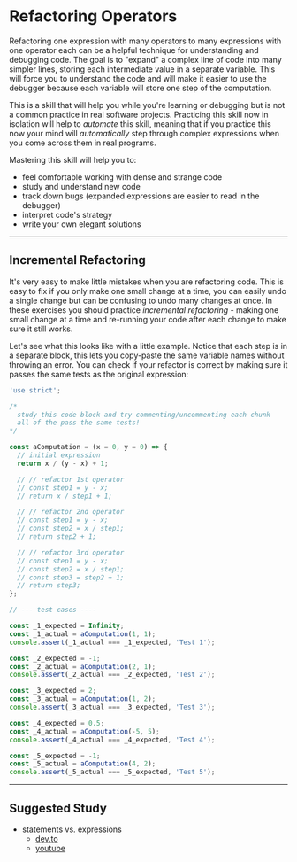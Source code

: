 # Refactoring Operators

Refactoring one expression with many operators to many expressions with one
operator each can be a helpful technique for understanding and debugging code.
The goal is to "expand" a complex line of code into many simpler lines, storing
each intermediate value in a separate variable. This will force you to
understand the code and will make it easier to use the debugger because each
variable will store one step of the computation.

This is a skill that will help you while you're learning or debugging but is not
a common practice in real software projects. Practicing this skill now in
isolation will help to _automate_ this skill, meaning that if you practice this
now your mind will _automatically_ step through complex expressions when you
come across them in real programs.

Mastering this skill will help you to:

- feel comfortable working with dense and strange code
- study and understand new code
- track down bugs (expanded expressions are easier to read in the debugger)
- interpret code's strategy
- write your own elegant solutions

---

## Incremental Refactoring

It's very easy to make little mistakes when you are refactoring code. This is
easy to fix if you only make one small change at a time, you can easily undo a
single change but can be confusing to undo many changes at once. In these
exercises you should practice _incremental refactoring_ - making one small
change at a time and re-running your code after each change to make sure it
still works.

Let's see what this looks like with a little example. Notice that each step is
in a separate block, this lets you copy-paste the same variable names without
throwing an error. You can check if your refactor is correct by making sure it
passes the same tests as the original expression:

```js
'use strict';

/*
  study this code block and try commenting/uncommenting each chunk
  all of the pass the same tests!
*/

const aComputation = (x = 0, y = 0) => {
  // initial expression
  return x / (y - x) + 1;

  // // refactor 1st operator
  // const step1 = y - x;
  // return x / step1 + 1;

  // // refactor 2nd operator
  // const step1 = y - x;
  // const step2 = x / step1;
  // return step2 + 1;

  // // refactor 3rd operator
  // const step1 = y - x;
  // const step2 = x / step1;
  // const step3 = step2 + 1;
  // return step3;
};

// --- test cases ----

const _1_expected = Infinity;
const _1_actual = aComputation(1, 1);
console.assert(_1_actual === _1_expected, 'Test 1');

const _2_expected = -1;
const _2_actual = aComputation(2, 1);
console.assert(_2_actual === _2_expected, 'Test 2');

const _3_expected = 2;
const _3_actual = aComputation(1, 2);
console.assert(_3_actual === _3_expected, 'Test 3');

const _4_expected = 0.5;
const _4_actual = aComputation(-5, 5);
console.assert(_4_actual === _4_expected, 'Test 4');

const _5_expected = -1;
const _5_actual = aComputation(4, 2);
console.assert(_5_actual === _5_expected, 'Test 5');
```

---

## Suggested Study

- statements vs. expressions
  - [dev.to](https://dev.to/promhize/javascript-in-depth-all-you-need-to-know-about-expressions-statements-and-expression-statements-5k2)
  - [youtube](https://www.youtube.com/watch?v=WVyCrI1cHi8)
